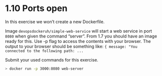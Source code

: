 # 1.10 Ports open

In this exercise we won’t create a new Dockerfile.

Image `devopsdockeruh/simple-web-service` will start a web service in port `8080` when given the command “server”. From 1.7 you should have an image ready for this. Use -p flag to access the contents with your browser. The output to your browser should be something like: `{ message: "You connected to the following path: ...`

Submit your used commands for this exercise.

```sh
> docker run -p 3000:8080 web-server
```
